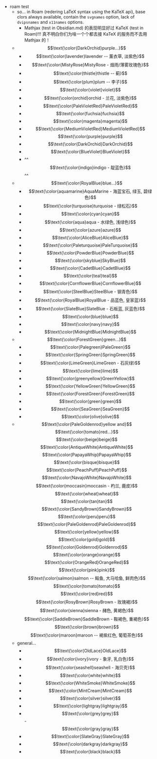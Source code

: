 - roam test
    - so... in Roam (redering LaTeX syntax using the KaTeX api), base clors always available, contain the `svgnames` option, lack of `dvipsnames` and `x11names` options.
        - Mathjax (test in Obsidian.md) 的表现明显好过 KaTeX (test in Roam)!!! 真不明白你们为啥一个个都去接 KaTeX 的服务而不去用 Mathjax 的！
    - $$\text{\color{DarkOrchid}purple...}$$
        - $$\text{\color{lavender}lavender -- 薰衣草, 淡紫色}$$ 
        - $$\text{\color{MistyRose}MistyRose - 烟雨/薄雾玫瑰色}$$
        - $$\text{\color{thistle}thistle -- 蓟}$$
        - $$\text{\color{plum}plum -- 李子}$$
        - $$\text{\color{violet}violet}$$
        - $$\text{\color{orchid}orchid - 兰花, 淡紫色}$$
        - $$\text{\color{PaleVioletRed}PaleVioletRed}$$
        - $$\text{\color{fuchsia}fuchsia}$$
        - $$\text{\color{magenta}magenta}$$
        - $$\text{\color{MediumVioletRed}MediumVioletRed}$$
        - $$\text{\color{purple}purple}$$
        - $$\text{\color{DarkOrchid}DarkOrchid}$$
        - $$\text{\color{BlueViolet}BlueViolet}$$
        - ^^$$\text{\color{indigo}indigo - 靛蓝色}$$^^
    - $$\text{\color{RoyalBlue}blue...}$$
        - $$\text{\color{aquamarine}AquaMarine - 海蓝宝石, 绿玉, 碧绿色}$$
        - $$\text{\color{turquoise}turquoise - 绿松石}$$
        - $$\text{\color{cyan}cyan}$$
        - $$\text{\color{aqua}aqua - 水绿色, 浅绿色}$$
        - $$\text{\color{azure}azure}$$
        - $$\text{\color{AliceBlue}AliceBlue}$$
        - $$\text{\color{Paleturquoise}PaleTurquoise}$$
        - $$\text{\color{PowderBlue}PowderBlue}$$
        - $$\text{\color{skyblue}SkyBlue}$$
        - $$\text{\color{CadetBlue}CadetBlue}$$
        - $$\text{\color{teal}teal}$$
        - $$\text{\color{CornflowerBlue}CornflowerBlue}$$
        - $$\text{\color{SteelBlue}SteelBlue - 钢青色}$$
        - $$\text{\color{RoyalBlue}RoyalBlue - 品蓝色, 皇家蓝}$$
        - $$\text{\color{SlateBlue}SlateBlue - 石板蓝, 灰蓝色}$$
        - $$\text{\color{blue}blue}$$
        - $$\text{\color{navy}navy}$$
        - $$\text{\color{MidnightBlue}MidnightBlue}$$
    - $$\text{\color{ForestGreen}green...}$$
        - $$\text{\color{Palegreen}PaleGreen}$$
        - $$\text{\color{SpringGreen}SpringGreen}$$
        - $$\text{\color{LimeGreen}LimeGreen - 石灰绿}$$
        - $$\text{\color{lime}lime}$$
        - $$\text{\color{greenyellow}GreenYellow}$$
        - $$\text{\color{YellowGreen}YellowGreen}$$
        - $$\text{\color{ForestGreen}ForestGreen}$$
        - $$\text{\color{green}green}$$
        - $$\text{\color{SeaGreen}SeaGreen}$$
        - $$\text{\color{olive}olive}$$
    - $$\text{\color{PaleGoldenrod}yellow and}$$ $$\text{\color{tomato}red...}$$
        $$\text{\color{beige}beige}$$
        $$\text{\color{AntiqueWhite}AntiqueWhite}$$
        $$\text{\color{PapayaWhip}PapayaWhip}$$
        $$\text{\color{bisque}bisque}$$
        $$\text{\color{PeachPuff}PeachPuff}$$
        $$\text{\color{NavajoWhite}NavajoWhite}$$
        $$\text{\color{moccasin}moccasin - 杓兰, 鹿皮}$$
        $$\text{\color{wheat}wheat}$$
        $$\text{\color{tan}tan}$$
        $$\text{\color{SandyBrown}SandyBrown}$$
        $$\text{\color{peru}peru}$$
        $$\text{\color{PaleGoldenrod}PaleGoldenrod}$$
        $$\text{\color{yellow}yellow}$$
        $$\text{\color{gold}gold}$$
        $$\text{\color{Goldenrod}Goldenrod}$$
        $$\text{\color{orange}orange}$$
        $$\text{\color{OrangeRed}OrangeRed}$$
        $$\text{\color{pink}pink}$$
        $$\text{\color{salmon}salmon -- 鲑鱼, 大马哈鱼, 鲜肉色}$$
        $$\text{\color{tomato}tomato}$$
        $$\text{\color{red}red}$$
        $$\text{\color{RosyBrown}RosyBrown - 玫瑰褐}$$
        $$\text{\color{sienna}sienna - 赭色, 黄褐色}$$
        $$\text{\color{SaddleBrown}SaddleBrown - 鞍褐色, 重褐色}$$
        $$\text{\color{brown}brown}$$
        $$\text{\color{maroon}maroon -- 褐紫红色, 葡萄茶色}$$
    - general...
        - $$\text{\color{OldLace}OldLace}$$
        - $$\text{\color{ivory}ivory - 象牙, 乳白色}$$
        - $$\text{\color{seashell}seashell - 海贝壳}$$
        - $$\text{\color{white}white}$$
        - $$\text{\color{WhiteSmoke}WhiteSmoke}$$
        - $$\text{\color{MintCream}MintCream}$$
        - $$\text{\color{silver}silver}$$
        - $$\text{\color{lightgray}lightgray}$$
        - $$\text{\color{grey}grey}$$ - $$\text{\color{gray}gray}$$
        - $$\text{\color{SlateGray}SlateGray}$$
        - $$\text{\color{darkgray}darkgray}$$
        - $$\text{\color{black}black}$$
